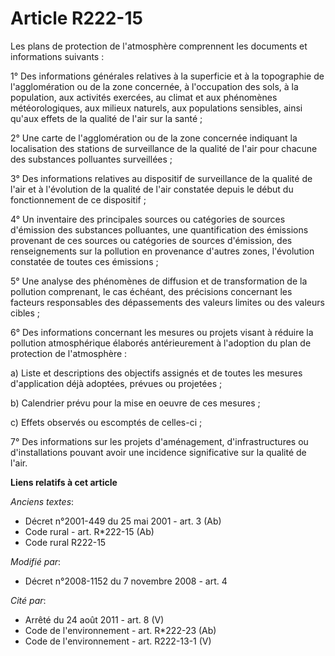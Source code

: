 # Article R222-15

Les plans de protection de l'atmosphère comprennent les documents et informations suivants :

1° Des informations générales relatives à la superficie et à la topographie de l'agglomération ou de la zone concernée, à
l'occupation des sols, à la population, aux activités exercées, au climat et aux phénomènes météorologiques, aux milieux
naturels, aux populations sensibles, ainsi qu'aux effets de la qualité de l'air sur la santé ;

2° Une carte de l'agglomération ou de la zone concernée indiquant la localisation des stations de surveillance de la qualité
de l'air pour chacune des substances polluantes surveillées ;

3° Des informations relatives au dispositif de surveillance de la qualité de l'air et à l'évolution de la qualité de l'air
constatée depuis le début du fonctionnement de ce dispositif ;

4° Un inventaire des principales sources ou catégories de sources d'émission des substances polluantes, une quantification
des émissions provenant de ces sources ou catégories de sources d'émission, des renseignements sur la pollution en provenance
d'autres zones, l'évolution constatée de toutes ces émissions ;

5° Une analyse des phénomènes de diffusion et de transformation de la pollution comprenant, le cas échéant, des précisions
concernant les facteurs responsables des dépassements des valeurs limites ou des valeurs cibles ;

6° Des informations concernant les mesures ou projets visant à réduire la pollution atmosphérique élaborés antérieurement à
l'adoption du plan de protection de l'atmosphère :

a) Liste et descriptions des objectifs assignés et de toutes les mesures d'application déjà adoptées, prévues ou projetées ;

b) Calendrier prévu pour la mise en oeuvre de ces mesures ;

c) Effets observés ou escomptés de celles-ci ;

7° Des informations sur les projets d'aménagement, d'infrastructures ou d'installations pouvant avoir une incidence
significative sur la qualité de l'air.

**Liens relatifs à cet article**

_Anciens textes_:

  - Décret n°2001-449 du 25 mai 2001 - art. 3 (Ab)
  - Code rural - art. R*222-15 (Ab)
  - Code rural R222-15

_Modifié par_:

  - Décret n°2008-1152 du 7 novembre 2008 - art. 4

_Cité par_:

  - Arrêté du 24 août 2011 - art. 8 (V)
  - Code de l'environnement - art. R*222-23 (Ab)
  - Code de l'environnement - art. R222-13-1 (V)
